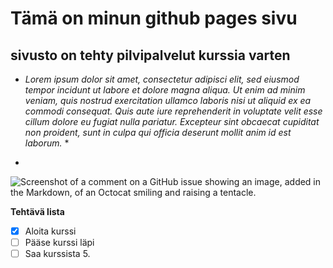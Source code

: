# Tämä on minun github pages sivu
## sivusto on tehty pilvipalvelut kurssia varten

* *Lorem ipsum dolor sit amet, consectetur adipisci elit, sed eiusmod tempor incidunt ut labore et dolore magna aliqua. Ut enim ad minim veniam, quis nostrud exercitation ullamco laboris nisi ut aliquid ex ea commodi consequat. Quis aute iure reprehenderit in voluptate velit esse cillum dolore eu fugiat nulla pariatur. Excepteur sint obcaecat cupiditat non proident, sunt in culpa qui officia deserunt mollit anim id est laborum.* *

* 
![Screenshot of a comment on a GitHub issue showing an image, added in the Markdown, of an Octocat smiling and raising a tentacle.](https://static.wikia.nocookie.net/among-us-wiki/images/3/31/Red.png/revision/latest?cb=20230601155504)

**Tehtävä lista**
-[x] Aloita kurssi
-[ ] Pääse kurssi läpi
-[ ] Saa kurssista 5.
